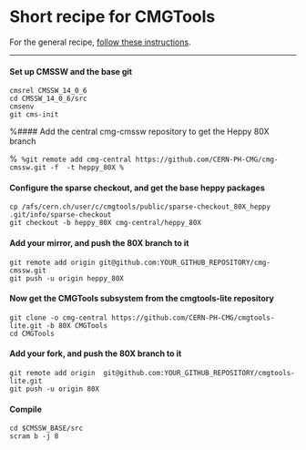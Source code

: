 # Short recipe for CMGTools 

For the general recipe, [follow these instructions](https://twiki.cern.ch/twiki/bin/view/CMS/CMGToolsReleasesExperimental).

--------------

#### Set up CMSSW and the base git

```
cmsrel CMSSW_14_0_6
cd CMSSW_14_0_6/src
cmsenv
git cms-init
```

%#### Add the central cmg-cmssw repository to get the Heppy 80X branch

%```
%git remote add cmg-central https://github.com/CERN-PH-CMG/cmg-cmssw.git -f  -t heppy_80X
%```

#### Configure the sparse checkout, and get the base heppy packages

```
cp /afs/cern.ch/user/c/cmgtools/public/sparse-checkout_80X_heppy .git/info/sparse-checkout
git checkout -b heppy_80X cmg-central/heppy_80X
```

#### Add your mirror, and push the 80X branch to it

```
git remote add origin git@github.com:YOUR_GITHUB_REPOSITORY/cmg-cmssw.git
git push -u origin heppy_80X
```

#### Now get the CMGTools subsystem from the cmgtools-lite repository

```
git clone -o cmg-central https://github.com/CERN-PH-CMG/cmgtools-lite.git -b 80X CMGTools
cd CMGTools
```

#### Add your fork, and push the 80X branch to it

```
git remote add origin  git@github.com:YOUR_GITHUB_REPOSITORY/cmgtools-lite.git
git push -u origin 80X
```

#### Compile

```
cd $CMSSW_BASE/src
scram b -j 8
```
